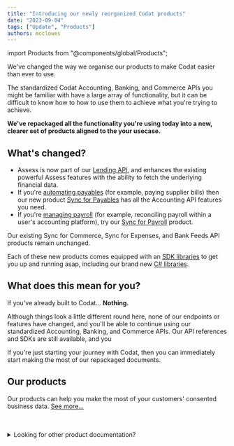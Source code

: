 ```yaml
---
title: "Introducing our newly reorganized Codat products"
date: "2023-09-04"
tags: ["Update", "Products"]
authors: mcclowes
---
```

import Products from "@components/global/Products";

We've changed the way we organise our products to make Codat easier than ever to use.

<!--truncate-->

The standardized Codat Accounting, Banking, and Commerce APIs you might be familiar with have a large array of functionality, but it can be difficult to know how to how to use them to achieve what you're trying to achieve.

**We've repackaged all the functionality you're using today into a new, clearer set of products aligned to the your usecase.**

## What's changed?

- Assess is now part of our [Lending API](/lending/overview), and enhances the existing powerful Assess features with the ability to fetch the underlying financial data.
- If you're [automating payables](/usecases/summary/automating-payables) (for example, paying supplier bills) then our new product [Sync for Payables](/payables/overview) has all the Accounting API features you need.
- If you're [managing payroll](/usecases/summary/managing-payroll) (for example, reconciling payroll within a user's accounting platform), try our [Sync for Payroll](/payroll/overview) product.

Our existing Sync for Commerce, Sync for Expenses, and Bank Feeds API products remain unchanged.

Each of these new products comes equipped with an [SDK libraries](/get-started/libraries) to get you up and running asap, including our brand new [C# libraries](https://github.com/codatio/client-sdk-csharp).

## What does this mean for you?

If you've already built to Codat... **Nothing.**

Although things look a little different round here, none of our endpoints or features have changed, and you'll be able to continue using our standardized Accounting, Banking, and Commerce APIs. Our API references and SDKs are still available, and you 

If you're just starting your journey with Codat, then you can immediately start making the most of our repackaged documents.

## Our products

Our products can help you make the most of your customers' consented business data. [See more...](/products/overview)

<Products mini={true} verbose={true}/>

<br/>
<br/>

<details>
  <summary>Looking for other product documentation?</summary>

The API documentation for other products you may be using are available below.

#### Standardized APIs:
- [Accounting API](/accounting-api#/)
- [Banking API](/banking-api#/)
- [Commerce API](/commerce-api#/)

#### Alternative product versions:
- [Assess API](/assess-api#/)
- [Sync for Commerce (v1)](/sync-for-commerce-v1-api#/)
- [Sync for Expenses (v1)](/sync-for-expenses-v1-api#/)
    
</details>
